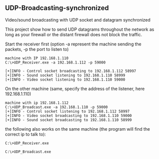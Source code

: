 ## UDP-Broadcasting-synchronized
Video/sound broadcasting with UDP socket and datagram synchronized

This project show how to send UDP datagrams throughout the network as long as your firewall or the distant firewall
does not block the traffic. 

Start the receiver first (option -a represent the machine sending the packets, -p the port to listen to) 
```
machine with IP 192.168.1.110
C:\>UDP_Receiver.exe -a 192.168.1.112 -p 59000

[+]INFO - Control socket broadcasting to 192.168.1.112 58997 
[+]INFO - Sound socket listening to 192.168.1.110 58999 
[+]INFO - Video socket listening to 192.168.1.110 59000 
```
On the other machine (same, specify the address of the listener, here 192.168.1.110)
```
machine with ip 192.168.1.112
C:\>UDP_Broadcast.exe -a 192.168.1.110 -p 59000
[+]INFO - Control socket listening to 192.168.1.112 58997 
[+]INFO - Video socket broadcasting to 192.168.1.110 59000 
[+]INFO - Sound socket broadcasting to 192.168.1.110 58999 

```

the following also works on the same machine (the program will find the correct ip to talk to):
```
C:\>UDP_Receiver.exe
```
```
C:\>UDP_Broadcast.exe
```
